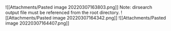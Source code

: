 ![[Attachments/Pasted image 20220307163803.png]]
Note: dirsearch output file must be referenced from the root directory.
![[Attachments/Pasted image 20220307164342.png]]
![[Attachments/Pasted image 20220307164407.png]]
